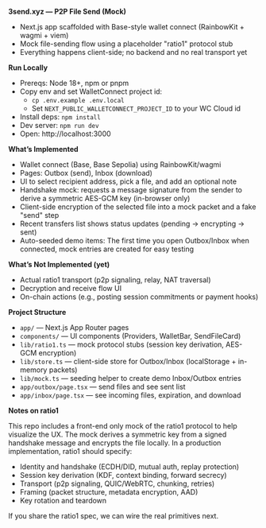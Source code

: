 **3send.xyz — P2P File Send (Mock)**

- Next.js app scaffolded with Base-style wallet connect (RainbowKit + wagmi + viem)
- Mock file-sending flow using a placeholder "ratio1" protocol stub
- Everything happens client-side; no backend and no real transport yet

**Run Locally**

- Prereqs: Node 18+, npm or pnpm
- Copy env and set WalletConnect project id:
  - `cp .env.example .env.local`
  - Set `NEXT_PUBLIC_WALLETCONNECT_PROJECT_ID` to your WC Cloud id
- Install deps: `npm install`
- Dev server: `npm run dev`
- Open: http://localhost:3000

**What’s Implemented**

- Wallet connect (Base, Base Sepolia) using RainbowKit/wagmi
- Pages: Outbox (send), Inbox (download)
- UI to select recipient address, pick a file, and add an optional note
- Handshake mock: requests a message signature from the sender to derive a symmetric AES-GCM key (in-browser only)
- Client-side encryption of the selected file into a mock packet and a fake "send" step
- Recent transfers list shows status updates (pending → encrypting → sent)
- Auto-seeded demo items: The first time you open Outbox/Inbox when connected, mock entries are created for easy testing

**What’s Not Implemented (yet)**

- Actual ratio1 transport (p2p signaling, relay, NAT traversal)
- Decryption and receive flow UI
- On-chain actions (e.g., posting session commitments or payment hooks)

**Project Structure**

- `app/` — Next.js App Router pages
- `components/` — UI components (Providers, WalletBar, SendFileCard)
- `lib/ratio1.ts` — mock protocol stubs (session key derivation, AES-GCM encryption)
- `lib/store.ts` — client-side store for Outbox/Inbox (localStorage + in-memory packets)
- `lib/mock.ts` — seeding helper to create demo Inbox/Outbox entries
- `app/outbox/page.tsx` — send files and see sent list
- `app/inbox/page.tsx` — see incoming files, expiration, and download

**Notes on ratio1**

This repo includes a front-end only mock of the ratio1 protocol to help visualize the UX. The mock derives a symmetric key from a signed handshake message and encrypts the file locally. In a production implementation, ratio1 should specify:

- Identity and handshake (ECDH/DID, mutual auth, replay protection)
- Session key derivation (KDF, context binding, forward secrecy)
- Transport (p2p signaling, QUIC/WebRTC, chunking, retries)
- Framing (packet structure, metadata encryption, AAD)
- Key rotation and teardown

If you share the ratio1 spec, we can wire the real primitives next.
